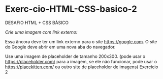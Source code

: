 # Exerc-cio-HTML-CSS-basico-2

DESAFIO HTML + CSS BÁSICO


*Crie uma imagem com link externo:*


Essa âncora deve ter um link externo para o
site https://google.com. O site do Google
deve abrir em uma nova aba do navegador.


Use uma imagem de placeholder de
tamanho 200x300.
(pode usar o https://placeholder.com/ para a
imagem, se ele não funcionar, pode usar o
https://placekitten.com/ ou outro site de
placeholder de imagens)
Exercício 2
